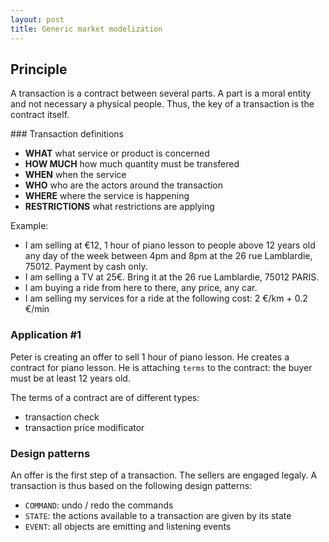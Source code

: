 ```yaml
---
layout: post
title: Generic market modelization
---
```


## Principle

A transaction is a contract between several parts. A part is a moral entity and
not necessary a physical people. Thus, the key of a transaction is the contract
itself.

### Transaction definitions

- **WHAT** what service or product is concerned
- **HOW MUCH** how much quantity must be transfered
- **WHEN** when the service
- **WHO** who are the actors around the transaction
- **WHERE** where the service is happening
- **RESTRICTIONS** what restrictions are applying

Example:

- I am selling at €12, 1 hour of piano lesson to people above 12 years old any day of the
week between 4pm and 8pm at the 26 rue Lamblardie, 75012. Payment by cash only.
- I am selling a TV at 25€. Bring it at the 26 rue Lamblardie, 75012 PARIS.
- I am buying a ride from here to there, any price, any car.
- I am selling my services for a ride at the following cost: 2 €/km + 0.2 €/min

### Application #1

Peter is creating an offer to sell 1 hour of piano lesson. He creates a contract
for piano lesson. He is attaching `terms` to the contract: the buyer must be at
least 12 years old.

The terms of a contract are of different types:

- transaction check
- transaction price modificator

### Design patterns

An offer is the first step of a transaction. The sellers are engaged legaly. A
transaction is thus based on the following design patterns:

- `COMMAND`: undo / redo the commands
- `STATE`: the actions available to a transaction are given by its state
- `EVENT`: all objects are emitting and listening events